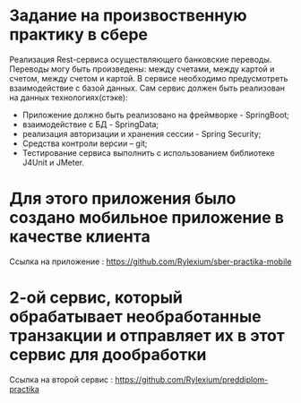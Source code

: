 # Задание на произвоственную практику в сбере
Реализация Rest-сервиса осуществляющего банковские переводы. Переводы могу быть произведены: между счетами, между картой и счетом, между счетом и картой. В сервисе необходимо предусмотреть взаимодействие с базой данных. Сам сервис должен быть реализован на данных технологиях(стэке): 
  - Приложение должно быть реализовано на фреймворке - SpringBoot; 
  - взаимодействие с БД - SpringData;
  - реализация авторизации и хранения сессии - Spring Security;
  - Средства контроли версии – git;
  - Тестирование сервиса выполнить с использованием библиотеке J4Unit и JMeter.
  
# Для этого приложения было создано мобильное приложение в качестве клиента
Ссылка на приложение : https://github.com/Rylexium/sber-practika-mobile

# 2-ой сервис, который обрабатывает необработанные транзакции и отправляет их в этот сервис для дообработки
  Ссылка на второй сервис : https://github.com/Rylexium/preddiplom-practika
